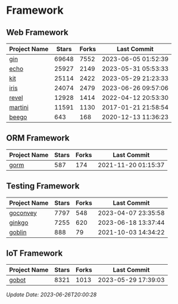 # Framework

## Web Framework
| Project Name | Stars | Forks | Last Commit |
| ------------ | ----- | ----- | ----------- |
| [gin](https://github.com/gin-gonic/gin) | 69648 | 7552 | 2023-06-05 01:52:39 |
| [echo](https://github.com/labstack/echo) | 25927 | 2149 | 2023-05-31 05:53:33 |
| [kit](https://github.com/go-kit/kit) | 25114 | 2422 | 2023-05-29 21:23:33 |
| [iris](https://github.com/kataras/iris) | 24074 | 2479 | 2023-06-26 09:57:06 |
| [revel](https://github.com/revel/revel) | 12928 | 1414 | 2022-04-12 20:53:30 |
| [martini](https://github.com/go-martini/martini) | 11591 | 1130 | 2017-01-21 21:58:54 |
| [beego](https://github.com/astaxie/beego) | 643 | 168 | 2020-12-13 11:36:23 |

## ORM Framework
| Project Name | Stars | Forks | Last Commit |
| ------------ | ----- | ----- | ----------- |
| [gorm](https://github.com/jinzhu/gorm) | 587 | 174 | 2021-11-20 01:15:37 |

## Testing Framework
| Project Name | Stars | Forks | Last Commit |
| ------------ | ----- | ----- | ----------- |
| [goconvey](https://github.com/smartystreets/goconvey) | 7797 | 548 | 2023-04-07 23:35:58 |
| [ginkgo](https://github.com/onsi/ginkgo) | 7255 | 620 | 2023-06-18 13:37:44 |
| [goblin](https://github.com/franela/goblin) | 888 | 79 | 2021-10-03 14:34:22 |

## IoT Framework
| Project Name | Stars | Forks | Last Commit |
| ------------ | ----- | ----- | ----------- |
| [gobot](https://github.com/hybridgroup/gobot) | 8321 | 1013 | 2023-05-29 17:39:03 |

*Update Date: 2023-06-26T20:00:28*